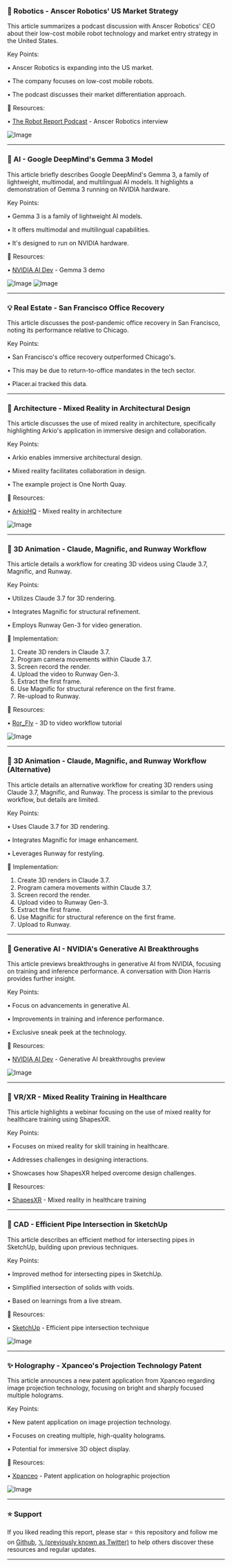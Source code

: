 ### 🤖 Robotics - Anscer Robotics' US Market Strategy

This article summarizes a podcast discussion with Anscer Robotics' CEO about their low-cost mobile robot technology and market entry strategy in the United States.

Key Points:

• Anscer Robotics is expanding into the US market.

• The company focuses on low-cost mobile robots.

• The podcast discusses their market differentiation approach.


🔗 Resources:

• [The Robot Report Podcast](https://therobotreport.com/anscer-robotics-navigating-u_s-robotics-market-strategies-success/) - Anscer Robotics interview

![Image](https://pbs.twimg.com/media/Gl2-_WFW8AAFODT?format=jpg&name=small)


---
### 🚀 AI - Google DeepMind's Gemma 3 Model

This article briefly describes Google DeepMind's Gemma 3, a family of lightweight, multimodal, and multilingual AI models.  It highlights a demonstration of Gemma 3 running on NVIDIA hardware.

Key Points:

• Gemma 3 is a family of lightweight AI models.

• It offers multimodal and multilingual capabilities.

•  It's designed to run on NVIDIA hardware.


🔗 Resources:

• [NVIDIA AI Dev](https://x.com/NVIDIAAIDev/status/1899883089503150394) - Gemma 3 demo

![Image](https://pbs.twimg.com/media/Gl22Z4VbYAAn834?format=jpg&name=small)
![Image](https://pbs.twimg.com/media/Gl22Z4TbYAEVT9O?format=jpg&name=small)


---
### 💡 Real Estate - San Francisco Office Recovery

This article discusses the post-pandemic office recovery in San Francisco, noting its performance relative to Chicago.

Key Points:

• San Francisco's office recovery outperformed Chicago's.

• This may be due to return-to-office mandates in the tech sector.

• Placer.ai tracked this data.


---
### 🚀 Architecture - Mixed Reality in Architectural Design

This article discusses the use of mixed reality in architecture, specifically highlighting Arkio's application in immersive design and collaboration.

Key Points:

• Arkio enables immersive architectural design.

• Mixed reality facilitates collaboration in design.

•  The example project is One North Quay.


🔗 Resources:

• [ArkioHQ](https://x.com/ArkioHQ/status/1899879820600684620) - Mixed reality in architecture

![Image](https://pbs.twimg.com/ext_tw_video_thumb/1899879074136264704/pu/img/n3OKTQz3x0i9X-CC.jpg)


---
### 🤖 3D Animation - Claude, Magnific, and Runway Workflow

This article details a workflow for creating 3D videos using Claude 3.7, Magnific, and Runway.

Key Points:

•  Utilizes Claude 3.7 for 3D rendering.

•  Integrates Magnific for structural refinement.

•  Employs Runway Gen-3 for video generation.


🚀 Implementation:

1. Create 3D renders in Claude 3.7.
2. Program camera movements within Claude 3.7.
3. Screen record the render.
4. Upload the video to Runway Gen-3.
5. Extract the first frame.
6. Use Magnific for structural reference on the first frame.
7. Re-upload to Runway.


🔗 Resources:

• [Ror_Fly](https://x.com/Ror_Fly/status/1899473065328656485) - 3D to video workflow tutorial

![Image](https://pbs.twimg.com/ext_tw_video_thumb/1899472533977468929/pu/img/XMLaJ3cS7SLKTEq7.jpg)


---
### 🤖 3D Animation - Claude, Magnific, and Runway Workflow (Alternative)

This article details an alternative workflow for creating 3D renders using Claude 3.7, Magnific, and Runway.  The process is similar to the previous workflow, but details are limited.

Key Points:

• Uses Claude 3.7 for 3D rendering.

• Integrates Magnific for image enhancement.

•  Leverages Runway for restyling.


🚀 Implementation:

1. Create 3D renders in Claude 3.7.
2. Program camera movements within Claude 3.7.
3. Screen record the render.
4. Upload video to Runway Gen-3.
5. Extract the first frame.
6. Use Magnific for structural reference on the first frame.
7. Upload to Runway.



---
### 🤖 Generative AI - NVIDIA's Generative AI Breakthroughs

This article previews breakthroughs in generative AI from NVIDIA, focusing on training and inference performance.  A conversation with Dion Harris provides further insight.

Key Points:

•  Focus on advancements in generative AI.

•  Improvements in training and inference performance.

•  Exclusive sneak peek at the technology.


🔗 Resources:

• [NVIDIA AI Dev](https://x.com/NVIDIAAIDev/status/1899598088937042328) - Generative AI breakthroughs preview

![Image](https://pbs.twimg.com/amplify_video_thumb/1898781443116912640/img/74TR978PLRPi2Mq-.jpg)


---
### 🚀 VR/XR - Mixed Reality Training in Healthcare

This article highlights a webinar focusing on the use of mixed reality for healthcare training using ShapesXR.

Key Points:

•  Focuses on mixed reality for skill training in healthcare.

•  Addresses challenges in designing interactions.

•  Showcases how ShapesXR helped overcome design challenges.


🔗 Resources:

• [ShapesXR](https://x.com/ShapesXR/status/1899505599324303615) - Mixed reality in healthcare training

---
### 🤖 CAD - Efficient Pipe Intersection in SketchUp

This article describes an efficient method for intersecting pipes in SketchUp, building upon previous techniques.

Key Points:

•  Improved method for intersecting pipes in SketchUp.

•  Simplified intersection of solids with voids.

•  Based on learnings from a live stream.


🔗 Resources:

• [SketchUp](https://x.com/SketchUp/status/1899420624063205819) - Efficient pipe intersection technique

![Image](https://pbs.twimg.com/media/GlwY-U3WgAA1rDG.jpg)


---
### ✨ Holography - Xpanceo's Projection Technology Patent

This article announces a new patent application from Xpanceo regarding image projection technology, focusing on bright and sharply focused multiple holograms.

Key Points:

•  New patent application on image projection technology.

•  Focuses on creating multiple, high-quality holograms.

•  Potential for immersive 3D object display.


🔗 Resources:

• [Xpanceo](https://x.com/xpanceo/status/1899403949242822992) - Patent application on holographic projection

![Image](https://pbs.twimg.com/media/GlwJtEHXgAA5mHB?format=jpg&name=small)


---

### ⭐️ Support

If you liked reading this report, please star ⭐️ this repository and follow me on [Github](https://github.com/Drix10), [𝕏 (previously known as Twitter)](https://x.com/DRIX_10_) to help others discover these resources and regular updates.

---
